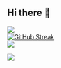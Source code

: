## Hi there 👋

<a href="https://github.com/anuraghazra/github-readme-stats"><img src="https://github-readme-stats.vercel.app/api?username=Jouca&show=prs_merged,prs_merged_percentage&show_icons=true&theme=omni" /></a><br>
<a href="https://git.io/streak-stats"><img src="https://streak-stats.demolab.com?user=Jouca&theme=omni&date_format=%5BY%20%5DM%20j&fire=EB5454" alt="GitHub Streak" /></a><br>
<a href="https://github.com/anuraghazra/convoychat"><img src="https://github-readme-stats.vercel.app/api/top-langs/?username=Jouca&langs_count=8&theme=omni&layout=donut-vertical" /></a><br>

<a href="https://visitcount.itsvg.in">
  <img src="https://visitcount.itsvg.in/api?id=Jouca&label=Profile%20Views&pretty=false" />
</a>
